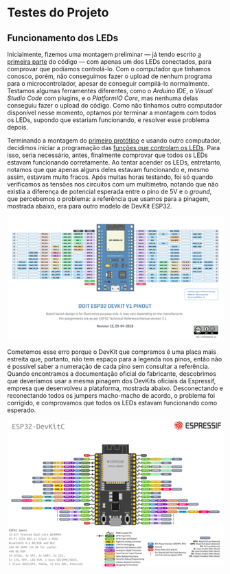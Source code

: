 # Testes do Projeto

## Funcionamento dos LEDs

Inicialmente, fizemos uma montagem preliminar — já tendo escrito
[a primeira parte](03-Desenvolvimento.md#desenvolvimento-do-c%C3%B3digo) do
código — com apenas um dos LEDs conectados, para comprovar que podíamos
controlá-lo. Com o computador que tínhamos conosco, porém, não conseguimos fazer
o upload de nenhum programa para o microcontrolador, apesar de conseguir
compilá-lo normalmente. Testamos algumas ferramentes diferentes, como o _Arduino
IDE_, o _Visual Studio Code_ com plugins, e o _PlatformIO Core_, mas nenhuma
delas conseguiu fazer o upload do código. Como não tínhamos outro computador
disponível nesse momento, optamos por terminar a montagem com todos os LEDs,
supondo que estariam funcionando, e resolver esse problema depois.

Terminando a montagem do [primeiro protótipo](03-Desenvolvimento.md#montagem) e
usando outro computador, decidimos iniciar a programação das
[funções que controlam os LEDs](/Codigo/src/io.c). Para isso, seria necessário,
antes, finalmente comprovar que todos os LEDs estavam funcionando corretamente.
Ao tentar acender os LEDs, entretanto, notamos que que apenas alguns deles
estavam funcionando e, mesmo assim, estavam muito fracos. Após muitas horas
testando, foi só quando verificamos as tensões nos circuitos com um multímetro,
notando que não existia a diferença de potencial esperada entre o pino de 5V e o
_ground_, que percebemos o problema: a referência que usamos para a pinagem,
mostrada abaixo, era para outro modelo de DevKit ESP32.

![Pinagem incorreta que usamos](Figuras/pinout_errado.png)

Cometemos esse erro porque o DevKit que compramos é uma placa mais estreita que,
portanto, não tem espaço para a legenda nos pinos, então não é possível saber a
numeração de cada pino sem consultar a referência. Quando encontramos a
documentação oficial do fabricante, descobrimos que deveríamos usar a mesma
pinagem dos DevKits oficiais da Espressif, empresa que desenvolveu a plataforma,
mostrada abaixo. Desconectando e reconectando todos os jumpers macho-macho de
acordo, o problema foi corrigido, e comprovamos que todos os LEDs estavam
funcionando como esperado.

![Pinagem correta para a correção](Figuras/pinout_correto.png)